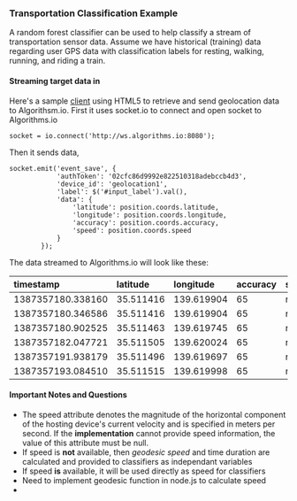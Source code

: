 ### Transportation Classification ExampleA random forest classifier can be used to help classify a stream of transportation sensor data.  Assume we have historical (training) data regarding user GPS data with classification labels for resting, walking, running, and riding a train.#### Streaming target data in

Here's a sample [client](http://ws-clients.algorithms.io/geolocation.html) using HTML5 to retrieve and send geolocation data to Algorithsm.io.
First it uses socket.io to connect and open socket to Algorithms.io 

	socket = io.connect('http://ws.algorithms.io:8080');
	
Then it sends data,
		   
	socket.emit('event_save', {
                'authToken': '02cfc86d9992e822510318adebccb4d3',
                'device_id': 'geolocation1',
                'label': $('#input_label').val(),
                'data': {
                    'latitude': position.coords.latitude,
                    'longitude': position.coords.longitude,
                    'accuracy': position.coords.accuracy,
                    'speed': position.coords.speed
                }
            });

The data streamed to Algorithms.io will look like these:

| timestamp | latitude | longitude | accuracy | speed | class | 
| :-------- | :------- | :-------- | :------- | :---- | :---- |
|1387357180.338160|35.511416|139.619904|65|null|rest|
|1387357180.346586|35.511416|139.619904|65|null|rest|
|1387357180.902525|35.511463|139.619745|65|null|rest|
|1387357182.047721|35.511505|139.620024|65|null|walk|
|1387357191.938179|35.511496|139.619697|65|null|walk|
|1387357193.084510|35.511515|139.619998|65|null|run|
#### Important Notes and Questions
* The speed attribute denotes the magnitude of the horizontal component of the hosting device's current velocity and is specified in meters per second. If the **implementation** cannot provide speed information, the value of this attribute must be null.* If speed is **not** available, then *geodesic speed* and time duration are calculated and provided to classifiers as independant variables* If speed **is** available, it will be used directly as speed for classifiers
* Need to implement geodesic function in node.js to calculate speed
* 